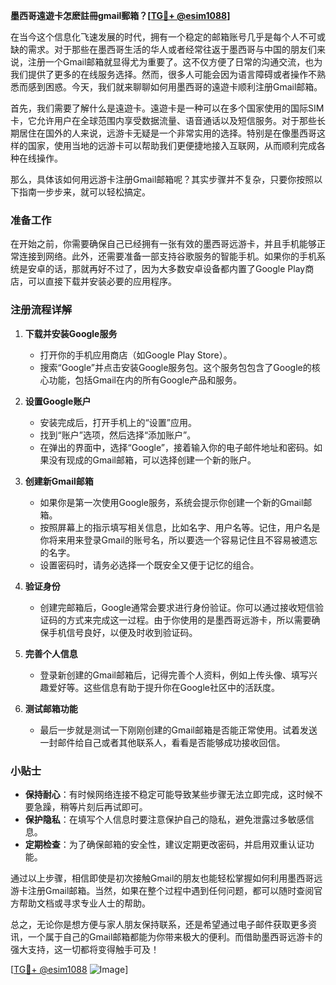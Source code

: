 **墨西哥遠遊卡怎麽註冊gmail郵箱？[[TG💪+ @esim1088](https://t.me/s/esim1088)]**

在当今这个信息化飞速发展的时代，拥有一个稳定的邮箱账号几乎是每个人不可或缺的需求。对于那些在墨西哥生活的华人或者经常往返于墨西哥与中国的朋友们来说，注册一个Gmail邮箱就显得尤为重要了。这不仅方便了日常的沟通交流，也为我们提供了更多的在线服务选择。然而，很多人可能会因为语言障碍或者操作不熟悉而感到困惑。今天，我们就来聊聊如何用墨西哥的遠遊卡顺利注册Gmail邮箱。

首先，我们需要了解什么是遠遊卡。遠遊卡是一种可以在多个国家使用的国际SIM卡，它允许用户在全球范围内享受数据流量、语音通话以及短信服务。对于那些长期居住在国外的人来说，远游卡无疑是一个非常实用的选择。特别是在像墨西哥这样的国家，使用当地的远游卡可以帮助我们更便捷地接入互联网，从而顺利完成各种在线操作。

那么，具体该如何用远游卡注册Gmail邮箱呢？其实步骤并不复杂，只要你按照以下指南一步步来，就可以轻松搞定。

### 准备工作

在开始之前，你需要确保自己已经拥有一张有效的墨西哥远游卡，并且手机能够正常连接到网络。此外，还需要准备一部支持谷歌服务的智能手机。如果你的手机系统是安卓的话，那就再好不过了，因为大多数安卓设备都内置了Google Play商店，可以直接下载并安装必要的应用程序。

### 注册流程详解

1. **下载并安装Google服务**
   - 打开你的手机应用商店（如Google Play Store）。
   - 搜索“Google”并点击安装Google服务包。这个服务包包含了Google的核心功能，包括Gmail在内的所有Google产品和服务。

2. **设置Google账户**
   - 安装完成后，打开手机上的“设置”应用。
   - 找到“账户”选项，然后选择“添加账户”。
   - 在弹出的界面中，选择“Google”，接着输入你的电子邮件地址和密码。如果没有现成的Gmail邮箱，可以选择创建一个新的账户。

3. **创建新Gmail邮箱**
   - 如果你是第一次使用Google服务，系统会提示你创建一个新的Gmail邮箱。
   - 按照屏幕上的指示填写相关信息，比如名字、用户名等。记住，用户名是你将来用来登录Gmail的账号名，所以要选一个容易记住且不容易被遗忘的名字。
   - 设置密码时，请务必选择一个既安全又便于记忆的组合。

4. **验证身份**
   - 创建完邮箱后，Google通常会要求进行身份验证。你可以通过接收短信验证码的方式来完成这一过程。由于你使用的是墨西哥远游卡，所以需要确保手机信号良好，以便及时收到验证码。

5. **完善个人信息**
   - 登录新创建的Gmail邮箱后，记得完善个人资料，例如上传头像、填写兴趣爱好等。这些信息有助于提升你在Google社区中的活跃度。

6. **测试邮箱功能**
   - 最后一步就是测试一下刚刚创建的Gmail邮箱是否能正常使用。试着发送一封邮件给自己或者其他联系人，看看是否能够成功接收回信。

### 小贴士

- **保持耐心**：有时候网络连接不稳定可能导致某些步骤无法立即完成，这时候不要急躁，稍等片刻后再试即可。
- **保护隐私**：在填写个人信息时要注意保护自己的隐私，避免泄露过多敏感信息。
- **定期检查**：为了确保邮箱的安全性，建议定期更改密码，并启用双重认证功能。

通过以上步骤，相信即使是初次接触Gmail的朋友也能轻松掌握如何利用墨西哥远游卡注册Gmail邮箱。当然，如果在整个过程中遇到任何问题，都可以随时查阅官方帮助文档或寻求专业人士的帮助。

总之，无论你是想方便与家人朋友保持联系，还是希望通过电子邮件获取更多资讯，一个属于自己的Gmail邮箱都能为你带来极大的便利。而借助墨西哥远游卡的强大支持，这一切都将变得触手可及！

[[TG💪+ @esim1088](https://t.me/s/esim1088) ![Image](https://i.postimg.cc/4NQfJmqS/Snipaste-2025-05-13-00-14-12.png)]